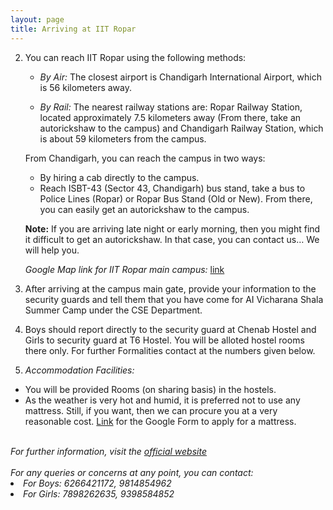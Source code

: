```yaml
---
layout: page
title: Arriving at IIT Ropar
---
```



2. You can reach IIT Ropar using the following methods:

    * *By Air:* The closest airport is Chandigarh International Airport, which is 56 kilometers away. 

    * *By Rail:* The nearest railway stations are: Ropar Railway Station, located approximately 7.5 kilometers away (From there, take an autorickshaw to the campus) and Chandigarh Railway Station, which is about 59 kilometers from the campus.

    From Chandigarh, you can reach the campus in two ways:
    * By hiring a cab directly to the campus.
    * Reach ISBT-43 (Sector 43, Chandigarh) bus stand, take a bus to Police Lines (Ropar) or Ropar Bus Stand (Old or New). From there, you can easily get an autorickshaw to the campus.

    **Note:** If you are arriving late night or early morning, then you might find it difficult to get an autorickshaw. In that case, you can contact us… We will help you.

    *Google Map link for IIT Ropar main campus:* [link](https://goo.gl/maps/UVg99q5v51rPbMMY7)

4. After arriving at the campus main gate, provide your information to the security guards and tell them that you have come for AI Vicharana Shala Summer Camp under the CSE Department.

5. Boys should report directly to the security guard at Chenab Hostel and Girls to security guard at T6 Hostel. You will be alloted hostel rooms there only. For further Formalities contact at the numbers given below.

6. *Accommodation Facilities:*
* You will be provided Rooms (on sharing basis) in the hostels. 
* As the weather is very hot and humid, it is preferred not to use any mattress. Still, if you want, then we can procure you at a very reasonable cost. [Link](https://docs.google.com/forms/d/e/1FAIpQLScDRnPN9NMS9YDPGj-XTCvA1LVgg9BobsE2vraBYACNSL16EA/viewform?usp=sf_link) for the Google Form to apply for a mattress.

<div> <br>
<i>
For further information, visit the <a href="https://sudarshansudarshan.github.io/aicamp/">official website</a><br><br>
For any queries or concerns at any point, you can contact:<br>
<li>For Boys: 6266421172, 9814854962</li>
<li>For Girls: 7898262635, 9398584852</li>
</i>
</div>